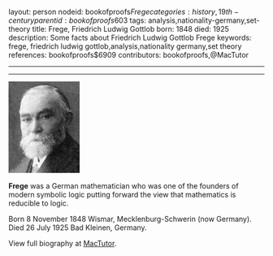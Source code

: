 layout: person
nodeid: bookofproofs$Frege
categories: history,19th-century
parentid: bookofproofs$603
tags: analysis,nationality-germany,set-theory
title: Frege, Friedrich Ludwig Gottlob
born: 1848
died: 1925
description: Some facts about Friedrich Ludwig Gottlob Frege
keywords: frege, friedrich ludwig gottlob,analysis,nationality germany,set theory
references: bookofproofs$6909
contributors: bookofproofs,@MacTutor

---


---

![Frege.jpg](https://github.com/bookofproofs/bookofproofs.github.io/blob/main/_sources/_assets/images/portraits/Frege.jpg?raw=true)

**Frege** was a German mathematician who was one of the founders of modern symbolic logic putting forward the view that mathematics is reducible to logic.

Born 8 November 1848 Wismar, Mecklenburg-Schwerin (now Germany). Died 26 July 1925 Bad Kleinen, Germany.


View full biography at [MacTutor](https://mathshistory.st-andrews.ac.uk/Biographies/Frege/).